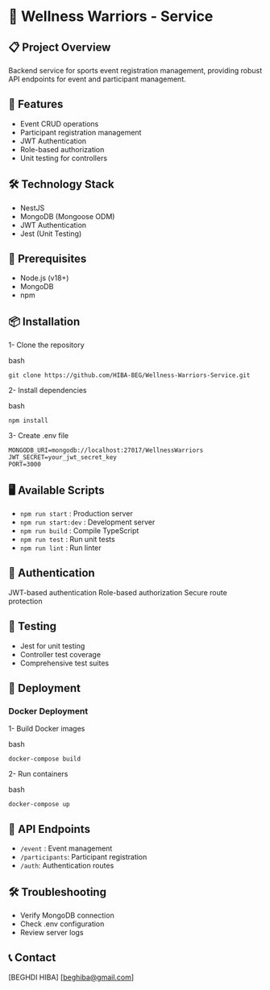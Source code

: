 # 🏅 Wellness Warriors - Service

## 📋 Project Overview
Backend service for sports event registration management, providing robust API endpoints for event and participant management.

## 🚀 Features

- Event CRUD operations
- Participant registration management
- JWT Authentication
- Role-based authorization
- Unit testing for controllers

## 🛠 Technology Stack

- NestJS
- MongoDB (Mongoose ODM)
- JWT Authentication
- Jest (Unit Testing)

## 🔧 Prerequisites

- Node.js (v18+)
- MongoDB
- npm 

## 📦 Installation

1- Clone the repository

bash
```
git clone https://github.com/HIBA-BEG/Wellness-Warriors-Service.git
```

2- Install dependencies

bash
```
npm install
```

3- Create .env file

```
MONGODB_URI=mongodb://localhost:27017/WellnessWarriors
JWT_SECRET=your_jwt_secret_key
PORT=3000
```

## 🖥 Available Scripts

- ```npm run start``` : Production server
- ```npm run start:dev``` : Development server
- ```npm run build``` : Compile TypeScript
- ```npm run test``` : Run unit tests
- ```npm run lint``` : Run linter

## 🔐 Authentication

JWT-based authentication
Role-based authorization
Secure route protection

## 🧪 Testing

- Jest for unit testing
- Controller test coverage
- Comprehensive test suites

## 🚢 Deployment
### Docker Deployment

1- Build Docker images

bash
```
docker-compose build
```

2- Run containers

bash
```
docker-compose up
```

## 📄 API Endpoints

- ```/event``` : Event management
- ```/participants```: Participant registration
- ```/auth```: Authentication routes

## 🛠 Troubleshooting

- Verify MongoDB connection
- Check .env configuration
- Review server logs

## 📞 Contact

[BEGHDI HIBA]
[beghiba@gmail.com]
